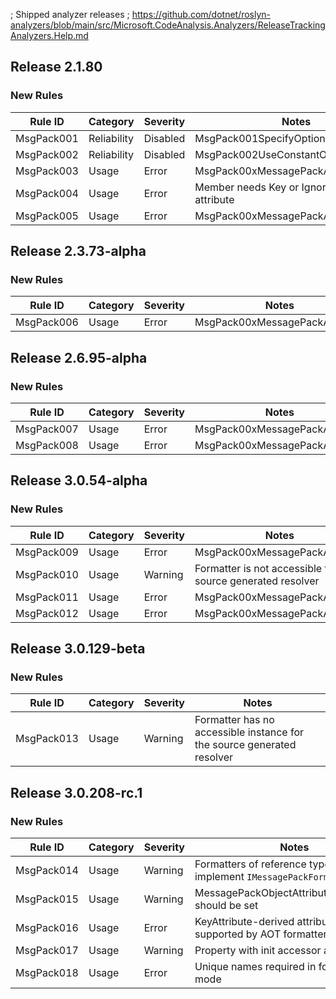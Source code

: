 ﻿; Shipped analyzer releases
; https://github.com/dotnet/roslyn-analyzers/blob/main/src/Microsoft.CodeAnalysis.Analyzers/ReleaseTrackingAnalyzers.Help.md

## Release 2.1.80

### New Rules

Rule ID | Category | Severity | Notes
--------|----------|----------|-------
MsgPack001 | Reliability | Disabled | MsgPack001SpecifyOptionsAnalyzer
MsgPack002 | Reliability | Disabled | MsgPack002UseConstantOptionsAnalyzer
MsgPack003 | Usage | Error | MsgPack00xMessagePackAnalyzer
MsgPack004 | Usage | Error | Member needs Key or IgnoreMember attribute
MsgPack005 | Usage | Error | MsgPack00xMessagePackAnalyzer

## Release 2.3.73-alpha

### New Rules

Rule ID | Category | Severity | Notes
--------|----------|----------|-------
MsgPack006 | Usage | Error | MsgPack00xMessagePackAnalyzer

## Release 2.6.95-alpha

### New Rules

Rule ID | Category | Severity | Notes
--------|----------|----------|-------
MsgPack007 | Usage | Error | MsgPack00xMessagePackAnalyzer
MsgPack008 | Usage | Error | MsgPack00xMessagePackAnalyzer

## Release 3.0.54-alpha

### New Rules
Rule ID | Category | Severity | Notes
--------|----------|----------|-------
MsgPack009 | Usage | Error | MsgPack00xMessagePackAnalyzer
MsgPack010 | Usage | Warning | Formatter is not accessible to the source generated resolver
MsgPack011 | Usage | Error | MsgPack00xMessagePackAnalyzer
MsgPack012 | Usage | Error | MsgPack00xMessagePackAnalyzer

## Release 3.0.129-beta

### New Rules
Rule ID | Category | Severity | Notes
--------|----------|----------|-------
MsgPack013 | Usage | Warning | Formatter has no accessible instance for the source generated resolver

## Release 3.0.208-rc.1

### New Rules

Rule ID | Category | Severity | Notes
--------|----------|----------|-------
MsgPack014 | Usage | Warning | Formatters of reference types should implement `IMessagePackFormatter<T?>`
MsgPack015 | Usage | Warning | MessagePackObjectAttribute.AllowPrivate should be set
MsgPack016 | Usage | Error | KeyAttribute-derived attributes are not supported by AOT formatters
MsgPack017 | Usage | Warning | Property with init accessor and initializer
MsgPack018 | Usage | Error | Unique names required in force map mode